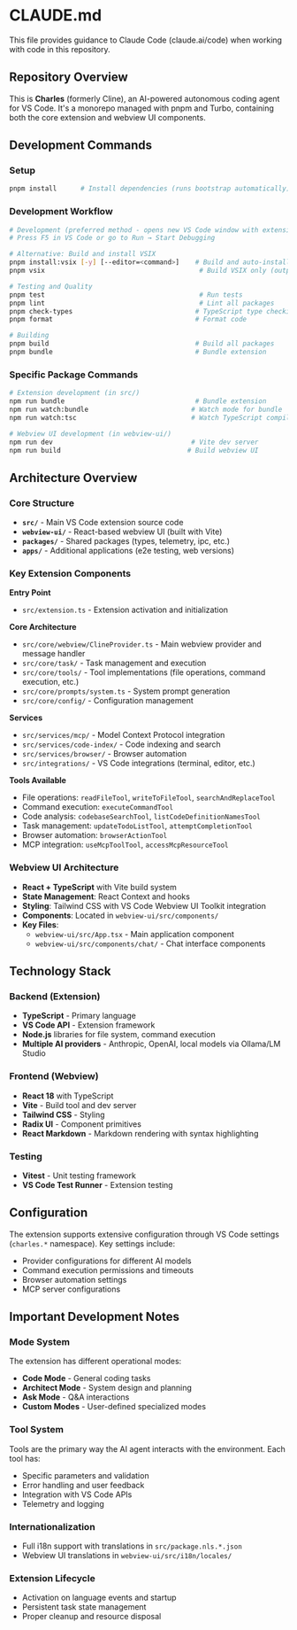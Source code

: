 # CLAUDE.md

This file provides guidance to Claude Code (claude.ai/code) when working with code in this repository.

## Repository Overview

This is **Charles** (formerly Cline), an AI-powered autonomous coding agent for VS Code. It's a monorepo managed with pnpm and Turbo, containing both the core extension and webview UI components.

## Development Commands

### Setup

```bash
pnpm install      # Install dependencies (runs bootstrap automatically)
```

### Development Workflow

```bash
# Development (preferred method - opens new VS Code window with extension loaded)
# Press F5 in VS Code or go to Run → Start Debugging

# Alternative: Build and install VSIX
pnpm install:vsix [-y] [--editor=<command>]    # Build and auto-install VSIX
pnpm vsix                                       # Build VSIX only (outputs to bin/)

# Testing and Quality
pnpm test                                       # Run tests
pnpm lint                                       # Lint all packages
pnpm check-types                               # TypeScript type checking
pnpm format                                    # Format code

# Building
pnpm build                                     # Build all packages
pnpm bundle                                    # Bundle extension
```

### Specific Package Commands

```bash
# Extension development (in src/)
npm run bundle                                 # Bundle extension
npm run watch:bundle                          # Watch mode for bundle
npm run watch:tsc                             # Watch TypeScript compilation

# Webview UI development (in webview-ui/)
npm run dev                                   # Vite dev server
npm run build                                # Build webview UI
```

## Architecture Overview

### Core Structure

- **`src/`** - Main VS Code extension source code
- **`webview-ui/`** - React-based webview UI (built with Vite)
- **`packages/`** - Shared packages (types, telemetry, ipc, etc.)
- **`apps/`** - Additional applications (e2e testing, web versions)

### Key Extension Components

**Entry Point**

- `src/extension.ts` - Extension activation and initialization

**Core Architecture**

- `src/core/webview/ClineProvider.ts` - Main webview provider and message handler
- `src/core/task/` - Task management and execution
- `src/core/tools/` - Tool implementations (file operations, command execution, etc.)
- `src/core/prompts/system.ts` - System prompt generation
- `src/core/config/` - Configuration management

**Services**

- `src/services/mcp/` - Model Context Protocol integration
- `src/services/code-index/` - Code indexing and search
- `src/services/browser/` - Browser automation
- `src/integrations/` - VS Code integrations (terminal, editor, etc.)

**Tools Available**

- File operations: `readFileTool`, `writeToFileTool`, `searchAndReplaceTool`
- Command execution: `executeCommandTool`
- Code analysis: `codebaseSearchTool`, `listCodeDefinitionNamesTool`
- Task management: `updateTodoListTool`, `attemptCompletionTool`
- Browser automation: `browserActionTool`
- MCP integration: `useMcpToolTool`, `accessMcpResourceTool`

### Webview UI Architecture

- **React + TypeScript** with Vite build system
- **State Management**: React Context and hooks
- **Styling**: Tailwind CSS with VS Code Webview UI Toolkit integration
- **Components**: Located in `webview-ui/src/components/`
- **Key Files**:
    - `webview-ui/src/App.tsx` - Main application component
    - `webview-ui/src/components/chat/` - Chat interface components

## Technology Stack

### Backend (Extension)

- **TypeScript** - Primary language
- **VS Code API** - Extension framework
- **Node.js** libraries for file system, command execution
- **Multiple AI providers** - Anthropic, OpenAI, local models via Ollama/LM Studio

### Frontend (Webview)

- **React 18** with TypeScript
- **Vite** - Build tool and dev server
- **Tailwind CSS** - Styling
- **Radix UI** - Component primitives
- **React Markdown** - Markdown rendering with syntax highlighting

### Testing

- **Vitest** - Unit testing framework
- **VS Code Test Runner** - Extension testing

## Configuration

The extension supports extensive configuration through VS Code settings (`charles.*` namespace). Key settings include:

- Provider configurations for different AI models
- Command execution permissions and timeouts
- Browser automation settings
- MCP server configurations

## Important Development Notes

### Mode System

The extension has different operational modes:

- **Code Mode** - General coding tasks
- **Architect Mode** - System design and planning
- **Ask Mode** - Q&A interactions
- **Custom Modes** - User-defined specialized modes

### Tool System

Tools are the primary way the AI agent interacts with the environment. Each tool has:

- Specific parameters and validation
- Error handling and user feedback
- Integration with VS Code APIs
- Telemetry and logging

### Internationalization

- Full i18n support with translations in `src/package.nls.*.json`
- Webview UI translations in `webview-ui/src/i18n/locales/`

### Extension Lifecycle

- Activation on language events and startup
- Persistent task state management
- Proper cleanup and resource disposal
